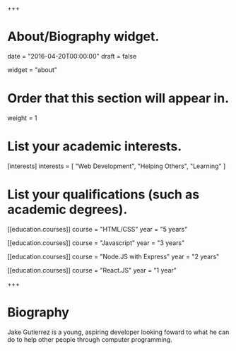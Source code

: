 +++
# About/Biography widget.

date = "2016-04-20T00:00:00"
draft = false

widget = "about"

# Order that this section will appear in.
weight = 1

# List your academic interests.
[interests]
  interests = [
    "Web Development",
    "Helping Others",
    "Learning"
  ]

# List your qualifications (such as academic degrees).
[[education.courses]]
  course = "HTML/CSS"
  year = "5 years"

[[education.courses]]
  course = "Javascript"
  year = "3 years"

[[education.courses]]
  course = "Node.JS with Express"
  year = "2 years"

[[education.courses]]
  course = "React.JS"
  year = "1 year"
 
+++

# Biography

Jake Gutierrez is a young, aspiring developer looking foward to what he can do to help other people through computer programming.

